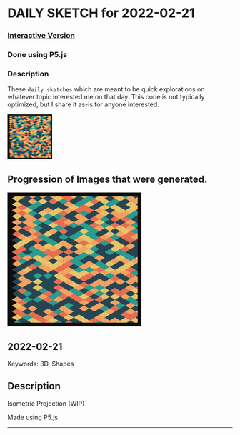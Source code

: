 # DAILY SKETCH for 2022-02-21

### [Interactive Version](https://ram-n.github.io/generative_art/daily_sketches/2022/2022-02-21) 
 ### Done using P5.js

### Description

These `daily sketches` which are meant to be quick explorations     on whatever topic interested me on that day. This code is not typically optimized, but I share it as-is     for anyone interested.

<img src = 'images/keep_2022-02-22-20-45-34.png' width = '100'> 

## Progression of Images that were generated.

<img src = 'images/keep_2022-02-22-20-45-34.png' width = '300'> 




## 2022-02-21
Keywords: 3D, Shapes
 

## Description 

 Isometric Projection (WIP)
 

Made using P5.js. 

-----

